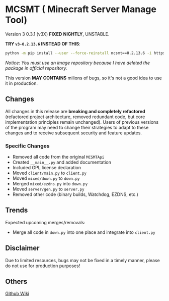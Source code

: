 # MCSMT ( Minecraft Server Manage Tool)
Version 3
0.3.1 (v3X) **FIXED**
**NIGHTLY**, UNSTABLE.

**TRY `v3-0.2.13.6` INSTEAD OF THIS**:
```sh
python -m pip install --user --force-reinstall mcsmt==0.2.13.6 -i https://mirrors.tuna.tsinghua.edu.cn/pypi/simple
```
*Notice: You must use an image repository because I have deleted the package in official repository.*

This version **MAY CONTAINS** milions of bugs, so it's not a good idea to use it in production.

## Changes
All changes in this release are **breaking and completely refactored** (refactored project architecture, removed redundant code, but core implementation principles remain unchanged).
Users of previous versions of the program may need to change their strategies to adapt to these changes and to receive subsequent security and feature updates.

### Specific Changes
- Removed all code from the original `MCSMTApi`
- Created `__main__.py` and added documentation
- Included GPL license declaration
- Moved `client/main.py` to `client.py`
- Moved `mixed/down.py` to `down.py`
- Merged `mixed/ezdns.py` into `down.py`
- Moved `server/gen.py` to `server.py`
- Removed other code (binary builds, Watchdog, EZDNS, etc.)

## Trends
Expected upcoming merges/removals:
- Merge all code in `down.py` into one place and integrate into `client.py`

## Disclaimer
Due to limited resources, bugs may not be fixed in a timely manner, please do not use for production purposes!

## Others
[Github Wiki](https://github.com/ECSDevs/MCSMT/wiki/)

